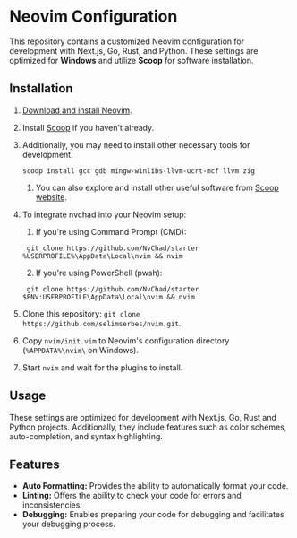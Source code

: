# Neovim Configuration

This repository contains a customized Neovim configuration for development with Next.js, Go, Rust, and Python. These settings are optimized for **Windows** and utilize **Scoop** for software installation.

## Installation

1. [Download and install Neovim](https://neovim.io/).
2. Install [Scoop](https://scoop.sh/) if you haven't already.
3. Additionally, you may need to install other necessary tools for development.

   ```shell
   scoop install gcc gdb mingw-winlibs-llvm-ucrt-mcf llvm zig
   ```

   1. You can also explore and install other useful software from [Scoop website](https://scoop.sh/#/apps).

4. To integrate nvchad into your Neovim setup:

   1. If you're using Command Prompt (CMD):

   ```shell
    git clone https://github.com/NvChad/starter %USERPROFILE%\AppData\Local\nvim && nvim
   ```

   2. If you're using PowerShell (pwsh):

   ```shell
    git clone https://github.com/NvChad/starter $ENV:USERPROFILE\AppData\Local\nvim && nvim
   ```

5. Clone this repository: `git clone https://github.com/selimserbes/nvim.git`.
6. Copy `nvim/init.vim` to Neovim's configuration directory (`%APPDATA%\nvim\` on Windows).
7. Start `nvim` and wait for the plugins to install.

## Usage

These settings are optimized for development with Next.js, Go, Rust and Python projects. Additionally, they include features such as color schemes, auto-completion, and syntax highlighting.

## Features

- **Auto Formatting:** Provides the ability to automatically format your code.
- **Linting:** Offers the ability to check your code for errors and inconsistencies.
- **Debugging:** Enables preparing your code for debugging and facilitates your debugging process.

